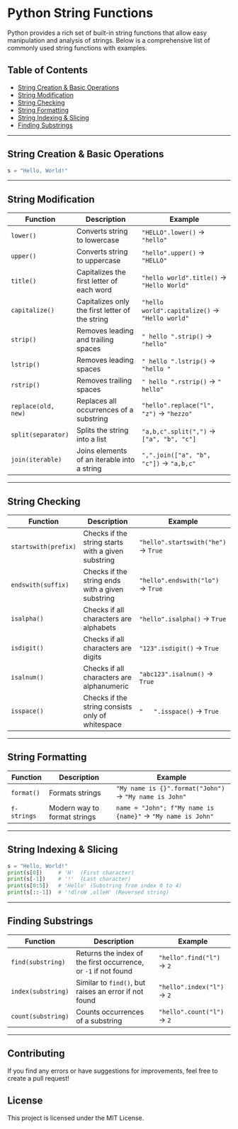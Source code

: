 # Python String Functions
Python provides a rich set of built-in string functions that allow easy manipulation and analysis of strings. Below is a comprehensive list of commonly used string functions with examples.

## Table of Contents
- [String Creation & Basic Operations](#string-creation--basic-operations)
- [String Modification](#string-modification)
- [String Checking](#string-checking)
- [String Formatting](#string-formatting)
- [String Indexing & Slicing](#string-indexing--slicing)
- [Finding Substrings](#finding-substrings)

---

## String Creation & Basic Operations
```python
s = "Hello, World!"
```

---

## String Modification

| Function | Description | Example |
|----------|------------|---------|
| `lower()` | Converts string to lowercase | `"HELLO".lower()` → `"hello"` |
| `upper()` | Converts string to uppercase | `"hello".upper()` → `"HELLO"` |
| `title()` | Capitalizes the first letter of each word | `"hello world".title()` → `"Hello World"` |
| `capitalize()` | Capitalizes only the first letter of the string | `"hello world".capitalize()` → `"Hello world"` |
| `strip()` | Removes leading and trailing spaces | `" hello ".strip()` → `"hello"` |
| `lstrip()` | Removes leading spaces | `" hello ".lstrip()` → `"hello "` |
| `rstrip()` | Removes trailing spaces | `" hello ".rstrip()` → `" hello"` |
| `replace(old, new)` | Replaces all occurrences of a substring | `"hello".replace("l", "z")` → `"hezzo"` |
| `split(separator)` | Splits the string into a list | `"a,b,c".split(",")` → `["a", "b", "c"]` |
| `join(iterable)` | Joins elements of an iterable into a string | `",".join(["a", "b", "c"])` → `"a,b,c"` |

---

## String Checking

| Function | Description | Example |
|----------|------------|---------|
| `startswith(prefix)` | Checks if the string starts with a given substring | `"hello".startswith("he")` → `True` |
| `endswith(suffix)` | Checks if the string ends with a given substring | `"hello".endswith("lo")` → `True` |
| `isalpha()` | Checks if all characters are alphabets | `"hello".isalpha()` → `True` |
| `isdigit()` | Checks if all characters are digits | `"123".isdigit()` → `True` |
| `isalnum()` | Checks if all characters are alphanumeric | `"abc123".isalnum()` → `True` |
| `isspace()` | Checks if the string consists only of whitespace | `"   ".isspace()` → `True` |

---

## String Formatting

| Function | Description | Example |
|----------|------------|---------|
| `format()` | Formats strings | `"My name is {}".format("John")` → `"My name is John"` |
| `f-strings` | Modern way to format strings | `name = "John"; f"My name is {name}"` → `"My name is John"` |

---

## String Indexing & Slicing
```python
s = "Hello, World!"
print(s[0])     # 'H'  (First character)
print(s[-1])    # '!'  (Last character)
print(s[0:5])   # 'Hello' (Substring from index 0 to 4)
print(s[::-1])  # '!dlroW ,olleH' (Reversed string)
```

---

## Finding Substrings

| Function | Description | Example |
|----------|------------|---------|
| `find(substring)` | Returns the index of the first occurrence, or `-1` if not found | `"hello".find("l")` → `2` |
| `index(substring)` | Similar to `find()`, but raises an error if not found | `"hello".index("l")` → `2` |
| `count(substring)` | Counts occurrences of a substring | `"hello".count("l")` → `2` |

---

## Contributing
If you find any errors or have suggestions for improvements, feel free to create a pull request!

## License
This project is licensed under the MIT License.

